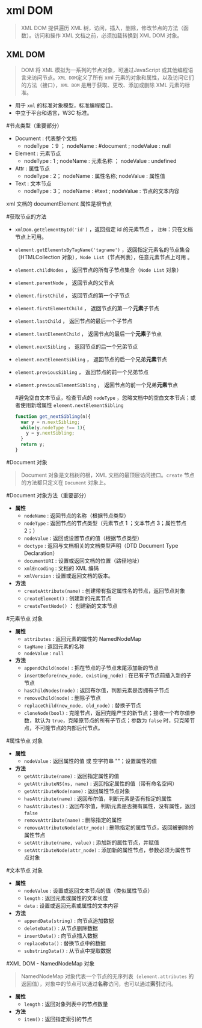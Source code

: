 # xml DOM

> XML DOM 提供遍历 XML 树，访问，插入，删除，修改节点的方法（函数）。访问和操作 XML 文档之前，必须加载转换到 XML DOM 对象。

## XML DOM

> DOM 将 XML 模拟为一系列的节点对象，可通过JavaScript 或其他编程语言来访问节点。`XML DOM`定义了所有 xml 元素的对象和属性，以及访问它们的方法（接口），`XML DOM` 是用于获取、更改、添加或删除 XML 元素的标准。

- 用于 `xml` 的标准对象模型，标准编程接口。
- 中立于平台和语言，W3C 标准。

 #节点类型（重要部分）
- Document : 代表整个文档
  - nodeType ：9 ； nodeName : #document ; nodeValue : null
- Element : 元素节点
  - nodeType : 1 ; nodeName : 元素名称 ； nodeValue : undefined
- Attr : 属性节点
  - nodeType : 2； nodeName : 属性名称; nodeValue : 属性值
- Text : 文本节点
  - nodeType : 3； nodeName : #text ; nodeValue : 节点的文本内容

xml 文档的 documentElement 属性是根节点

 #获取节点的方法
- `xmlDom.getElementById('id')` ，返回指定 id 的元素节点 ， `注释`：只在文档节点上可用。
- `element.getElementsByTagName('tagname')` ，返回指定元素名的节点集合（HTMLCollection 对象），`Node List`（节点列表），任意元素节点上可用 。
- `element.childNodes` ， 返回节点的所有子节点集合（`Node List` 对象）
- `element.parentNode` ， 返回节点的父节点
- `element.firstChild` ， 返回节点的第一个子节点
- `element.firstElementChild` ， 返回节点的第一个**元素**子节点
- `element.lastChild`  ， 返回节点的最后一个子节点
- `element.lastElementChild`  ， 返回节点的最后一个**元素**子节点
- `element.nextSibling` ， 返回节点的后一个兄弟节点
- `element.nextElementSibling` ， 返回节点的后一个兄弟**元素**节点
- `element.previousSibling` ， 返回节点的前一个兄弟节点
- `element.previousElementSibling` ， 返回节点的前一个兄弟**元素**节点

    #避免空白文本节点，检查节点的 `nodeType` ，忽略文档中的空白文本节点；或者使用新增属性 `element.nextElementSibling`
    ```javascript
    function get_nextSibling(n){
      var y = n.nextSibling;
      while(y.nodeType !== 1){
        y = y.nextSibling;
      }
      return y;
    }
    ```
 #Document 对象
> Document 对象是文档树的根，XML 文档的最顶层访问接口。`create` 节点的方法都只定义在 `Document` 对象上。

 #Document 对象方法（重要部分）

- **属性**
  - `nodeName` : 返回节点的名称（根据节点类型）
  - `nodeType` : 返回节点的节点类型（元素节点 1 ；文本节点 3；属性节点 2；）
  - `nodeValue` : 返回或设置节点的值（根据节点类型）
  - `doctype` : 返回与文档相关的文档类型声明（DTD Document Type Declaration）
  - `documentURI` : 设置或返回文档的位置（路径地址）
  - `xmlEncoding` : 文档的 XML 编码
  - `xmlVersion` : 设置或返回文档的版本。
- **方法**
  - `createAttribute(name)` : 创建带有指定属性名的节点，返回节点对象
  - `createElement()` : 创建新的元素节点
  - `createTextNode()` ： 创建新的文本节点

 #元素节点 对象
- **属性**
  - `attributes` : 返回元素的属性的 NamedNodeMap
  - `tagName` : 返回元素的名称
  - `nodeValue` : `null`
- **方法**
  - `appendChild(node)` : 把在节点的子节点末尾添加新的节点
  - `insertBefore(new_node, existing_node)` : 在已有子节点前插入新的子节点
  - `hasChildNodes(node)` : 返回布尔值，判断元素是否拥有子节点
  - `removeChild(node)` : 删除子节点
  - `replaceChild(new_node, old_node)` : 替换子节点
  - `cloneNode(bool)` : 克隆节点，返回克隆产生的新节点；接收一个布尔值参数，默认为 `true`，克隆原节点的所有子节点；参数为 `false` 时，只克隆节点，不可隆节点的内部后代节点。

 #属性节点 对象

- **属性**
  - `nodeValue` : 返回属性的值 或 空字符串 ""；设置属性的值
- **方法**
  - `getAttribute(name)` : 返回指定属性的值
  - `getAttributeNS(ns, name)` : 返回指定属性的值（带有命名空间）
  - `getAttributeNode(name)` : 返回属性节点对象
  - `hasAttribute(name)` : 返回布尔值，判断元素是否有指定的属性
  - `hasAttributes()` : 返回布尔值，判断元素是否拥有属性，没有属性，返回 `false`
  - `removeAttribute(name)` : 删除指定的属性
  - `removeAttributeNode(attr_node)` : 删除指定的属性节点，返回被删除的属性节点
  - `setAttribute(name, value)` : 添加新的属性节点，并赋值
  - `setAttributeNode(attr_node)` : 添加新的属性节点，参数必须为属性节点对象

 #文本节点 对象
- **属性**
  - `nodeValue` : 设置或返回文本节点的值（类似属性节点）
  - `length` : 返回元素或属性的文本长度
  - `data` : 设置或返回元素或属性的文本内容
- **方法**
  - `appendData(string)` : 向节点追加数据
  - `deleteData()` : 从节点删除数据
  - `insertData()` : 向节点插入数据
  - `replaceData()` : 替换节点中的数据
  - `substringData()` : 从节点中提取数据

 #XML DOM - NamedNodeMap 对象
> NamedNodeMap 对象代表一个节点的无序列表（`element.attributes` 的返回值），对象中的节点可以通过**名称**访问，也可以通过**索引**访问。

- **属性**
  - `length` : 返回对象列表中的节点数量
- **方法**
  - `item()` : 返回指定索引的节点